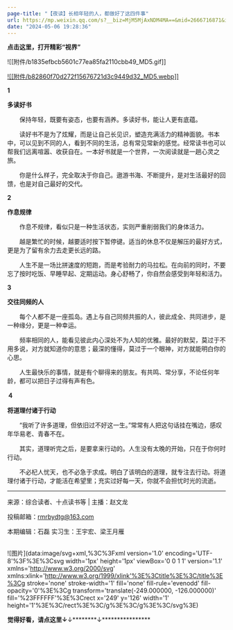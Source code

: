 ```yaml
---
page-title: "【夜读】长相年轻的人，都做好了这四件事"
url: https://mp.weixin.qq.com/s?__biz=MjM5MjAxNDM4MA==&mid=2666716871&idx=1&sn=f2c15a245ab7a75aadd76cea8d3b942d&scene=0
date: "2024-05-06 19:28:36"
---
```

**点击这里，打开精彩“视界”**

![[附件/b1835efbcb5601c77ea85fa2110cbb49_MD5.gif]]

[![[附件/b82860f70d272f15676721d3c9449d32_MD5.webp]]](https://www.pdnews.cn/prod)

**1**

**多读好书**

　　保持年轻，既要有姿态，也要有涵养。多读好书，能让人更有底蕴。　　

　　读好书不是为了炫耀，而是让自己长见识，塑造充满活力的精神面貌。书本中，可以见到不同的人，看到不同的生活，总有常见常新的感觉。经常读书也可以帮我们远离喧嚣、收获自在。一本好书就是一个世界，一次阅读就是一趟心灵之旅。

　　你是什么样子，完全取决于你自己。遨游书海、不断提升，是对生活最好的回馈，也是对自己最好的交代。

**2**

**作息规律**

　　作息不规律，看似只是一种生活状态，实则严重削弱我们的身体活力。

　　越是繁忙的时候，越要适时按下暂停键。适当的休息不仅是解压的最好方式，更是为了留有余力去走更长远的路。

　　人生不是一场比拼速度的短跑，而是考验耐力的马拉松。在向前的同时，不要忘了按时吃饭、早睡早起、定期运动。身心舒畅了，你自然会感受到年轻和活力。

**3**

**交往同频的人**

　　每个人都不是一座孤岛。遇上与自己同频共振的人，彼此成全、共同进步，是一种缘分，更是一种幸运。

　　频率相同的人，能看见彼此内心深处不为人知的优雅。最好的默契，莫过于不用多说，对方就知道你的意思；最深的懂得，莫过于一个眼神，对方就能明白你的心思。

　　人生最快乐的事情，就是有个聊得来的朋友。有共鸣、常分享，不论任何年龄，都可以把日子过得有声有色。

**４**

**将道理付诸于行动**

　　“我听了许多道理，但依旧过不好这一生。”常常有人把这句话挂在嘴边，感叹年华易老、青春不在。

　　其实，道理听完之后，是要拿来行动的。人生没有太晚的开始，只在于你何时行动。

　　不必杞人忧天，也不必急于求成。明白了该明白的道理，就专注去行动。将道理付诸于行动，才能活在希望里；充实过好每一天，你就不会担忧时光的流逝。

---

来源：综合读者、十点读书等 | 主播：赵文龙

投稿邮箱：rmrbydtg@163.com

本期编辑：石磊 实习生：王宇宏、梁王月雁

## 

![图片](data:image/svg+xml,%3C%3Fxml version='1.0' encoding='UTF-8'%3F%3E%3Csvg width='1px' height='1px' viewBox='0 0 1 1' version='1.1' xmlns='http://www.w3.org/2000/svg' xmlns:xlink='http://www.w3.org/1999/xlink'%3E%3Ctitle%3E%3C/title%3E%3Cg stroke='none' stroke-width='1' fill='none' fill-rule='evenodd' fill-opacity='0'%3E%3Cg transform='translate(-249.000000, -126.000000)' fill='%23FFFFFF'%3E%3Crect x='249' y='126' width='1' height='1'%3E%3C/rect%3E%3C/g%3E%3C/g%3E%3C/svg%3E)

****觉得好看，请点这里↓****↓********↓****************